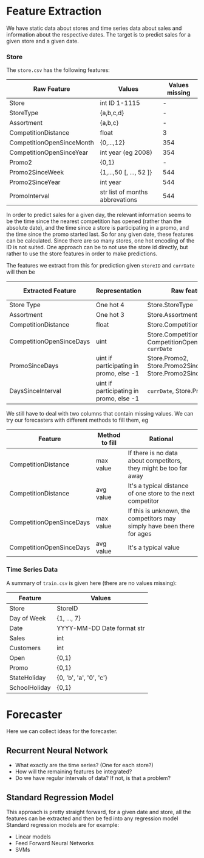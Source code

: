 # Feature Extraction

We have static data about stores and time series data about sales and information about the respective dates. 
The target is to predict sales for a given store and a given date.

### Store

The `store.csv` has the following features:

| Raw Feature                   | Values       | Values missing|
|-------------------------------|---------------|-----------|
| Store                         | int ID 1-1115 | - |
| StoreType                     | {a,b,c,d}     | - |
| Assortment                    | {a,b,c}     | - |
| CompetitionDistance           | float | 3 |
| CompetitionOpenSinceMonth     | {0,...,12} | 354 |
| CompetitionOpenSinceYear      | int year (eg 2008) | 354 |
| Promo2                        | {0,1} | - |
| Promo2SinceWeek              | {1,...,50 [, ..., 52 ]} | 544 |
| Promo2SinceYear               | int year | 544 |
| PromoInterval     | str list of months abbrevations | 544 |

In order to predict sales for a given day, the relevant information seems to be the time since the nearest competition has opened (rather than the absolute date), and the time since a store is participating in a promo, and the time since the promo started last. So for any given date, these features can be calculated.
Since there are so many stores, one hot encoding of the ID is not suited. One approach can be to not use the store id directly, but rather to use the store features in order to make predictions.


The features we extract from this for prediction given `storeID` and `currDate` will then be

| Extracted Feature | Representation | Raw features used | Values missing |
|-------------------|----------------|------------------|-----------------|
| Store Type | One hot 4 | Store.StoreType | - |
| Assortment | One hot 3 | Store.Assortment | - |
| CompetitionDistance | float | Store.CompetitionDistance | 3 |
| CompetitionOpenSinceDays | uint | Store.CompetitionOpenSinceMonth, CompetitionOpenSinceYear, `currDate` | 354 |
| PromoSinceDays | uint if participating in promo, else -1 | Store.Promo2, Store.Promo2SinceWeek, Store.Promo2SinceYear, `currDate` | - | 
| DaysSinceInterval | uint if participating in promo, else -1 | `currDate`, Store.PromoInterval | 

We still have to deal with two columns that contain missing values. We can try our forecasters with different methods to fill them,
eg

| Feature | Method to fill | Rational |
|---|---|----|
| CompetitionDistance | max value | If there is no data about competitors, they might be too far away |
| CompetitionDistance | avg value | It's a typical distance of one store to the next competitor |
| CompetitionOpenSinceDays | max value | If this is unknown, the competitors may simply have been there for ages |
| CompetitionOpenSinceDays | avg value | It's a typical value  |

### Time Series Data

A summary of `train.csv` is given here (there are no values missing):

| Feature | Values |
|---------|--------|
| Store   | StoreID|
| Day of Week | {1, ..., 7} |
| Date | YYYY-MM-DD Date format str |
| Sales | int |
| Customers | int |
| Open | {0,1} |
| Promo | {0,1} |
| StateHoliday | {0, 'b', 'a', '0', 'c'} |
| SchoolHoliday | {0,1} |

# Forecaster

Here we can collect ideas for the forecaster.

## Recurrent Neural Network
- What exactly are the time series? (One for each store?)
- How will the remaining features be integrated?
- Do we have regular intervals of data? If not, is that a problem?

## Standard Regression Model
This approach is pretty straight forward, for a given date and store, all the features can be extracted and then be fed into any regression model
Standard regression models are for example:
- Linear models
- Feed Forward Neural Networks
- SVMs
